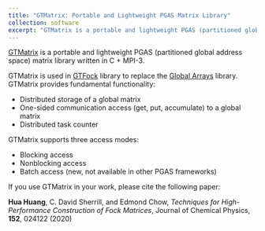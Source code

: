 ```yaml
---
title: "GTMatrix: Portable and Lightweight PGAS Matrix Library"
collection: software
excerpt: "GTMatrix is a portable and lightweight PGAS (partitioned global address space) matrix library written in C + MPI-3."
---
```


[GTMatrix](https://github.com/gtfock-chem/GTMatrix) is a portable and lightweight PGAS (partitioned global address space) matrix library written in C + MPI-3. 
<!---more--->
GTMatrix is used in [GTFock](https://github.com/gtfock-chem/GTFock) library to replace the [Global Arrays](https://hpc.pnl.gov/globalarrays/) library. GTMatrix provides fundamental functionality:

* Distributed storage of a global matrix
* One-sided communication access (get, put, accumulate) to a global matrix
* Distributed task counter

GTMatrix supports three access modes:

* Blocking access
* Nonblocking access 
* Batch access (new, not available in other PGAS frameworks)



If you use GTMatrix in your work, please cite the following paper:

**Hua Huang**, C. David Sherrill, and Edmond Chow, *Techniques for High-Performance Construction of Fock Matrices*, Journal of Chemical Physics, **152**, 024122 (2020)